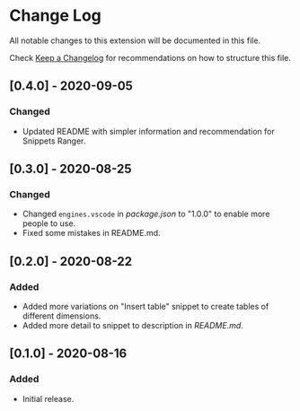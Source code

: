 # Change Log

All notable changes to this extension will be documented in this file.

Check [Keep a Changelog](http://keepachangelog.com/) for recommendations on how to structure this file.

## [0.4.0] - 2020-09-05

### Changed

- Updated README with simpler information and recommendation for Snippets Ranger.

## [0.3.0] - 2020-08-25

### Changed

- Changed `engines.vscode` in *package.json* to "1.0.0" to enable more people to use.
- Fixed some mistakes in README.md.

## [0.2.0] - 2020-08-22

### Added

- Added more variations on "Insert table" snippet to create tables of different dimensions.
- Added more detail to snippet to description in *README.md*.

## [0.1.0] - 2020-08-16

### Added

- Initial release.
